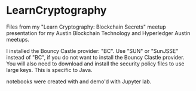 # LearnCryptography

Files from my "Learn Cryptography: Blockchain Secrets" meetup presentation for my Austin Blockchain Technology and Hyperledger Austin meetups.

I installed the Bouncy Castle provider: "BC". Use "SUN" or "SunJSSE" instead of "BC", if you do not want to install the Bouncy Clastle provider. You will also need to download and install the security policy files to use large keys. This is specific to Java.

notebooks were created with and demo'd with Jupyter lab.

